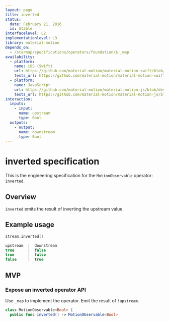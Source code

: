 ```yaml
---
layout: page
title: inverted
status:
  date: February 21, 2016
  is: Stable
interfacelevel: L2
implementationlevel: L3
library: material-motion
depends_on:
  - /starmap/specifications/operators/foundation/$._map
availability:
  - platform:
    name: iOS (Swift)
    url: https://github.com/material-motion/material-motion-swift/blob/develop/src/operators/inverted.swift
    tests_url: https://github.com/material-motion/material-motion-swift/blob/develop/tests/unit/operator/invertedTests.swift
  - platform:
    name: JavaScript
    url: https://github.com/material-motion/material-motion-js/blob/develop/packages/core/src/operators/inverted.ts
    tests_url: https://github.com/material-motion/material-motion-js/blob/develop/packages/core/src/operators/__tests__/inverted.test.ts
interaction:
  inputs:
    - input:
      name: upstream
      type: Bool
  outputs:
    - output:
      name: downstream
      type: Bool
---
```


# inverted specification

This is the engineering specification for the `MotionObservable` operator: `inverted`.

## Overview

`inverted` emits the result of inverting the upstream value.

## Example usage

```swift
stream.inverted()

upstream  |  downstream
true      |  false
true      |  false
false     |  true
```

## MVP

### Expose an inverted operator API

Use `_map` to implement the operator. Emit the result of `!upstream`.

```swift
class MotionObservable<Bool> {
  public func inverted() -> MotionObservable<Bool>
```
